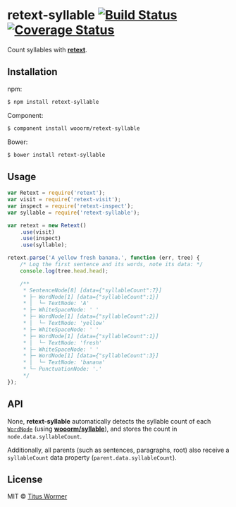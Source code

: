 # retext-syllable [![Build Status](https://img.shields.io/travis/wooorm/retext-syllable.svg?style=flat)](https://travis-ci.org/wooorm/retext-syllable) [![Coverage Status](https://img.shields.io/coveralls/wooorm/retext-syllable.svg?style=flat)](https://coveralls.io/r/wooorm/retext-syllable?branch=master)

Count syllables with **[retext](https://github.com/wooorm/retext "Retext")**.

## Installation

npm:
```sh
$ npm install retext-syllable
```

Component:
```sh
$ component install wooorm/retext-syllable
```

Bower:
```sh
$ bower install retext-syllable
```

## Usage

```js
var Retext = require('retext');
var visit = require('retext-visit');
var inspect = require('retext-inspect');
var syllable = require('retext-syllable');

var retext = new Retext()
    .use(visit)
    .use(inspect)
    .use(syllable);

retext.parse('A yellow fresh banana.', function (err, tree) {
    /* Log the first sentence and its words, note its data: */
    console.log(tree.head.head);

    /**
     * SentenceNode[8] [data={"syllableCount":7}]
     * ├─ WordNode[1] [data={"syllableCount":1}]
     * │  └─ TextNode: 'A'
     * ├─ WhiteSpaceNode: ' '
     * ├─ WordNode[1] [data={"syllableCount":2}]
     * │  └─ TextNode: 'yellow'
     * ├─ WhiteSpaceNode: ' '
     * ├─ WordNode[1] [data={"syllableCount":1}]
     * │  └─ TextNode: 'fresh'
     * ├─ WhiteSpaceNode: ' '
     * ├─ WordNode[1] [data={"syllableCount":3}]
     * │  └─ TextNode: 'banana'
     * └─ PunctuationNode: '.'
     */
});
```

## API

None, **retext-syllable** automatically detects the syllable count of each [`WordNode`](https://github.com/wooorm/textom/tree/master#textomwordnode-nlcstwordnode) (using **[wooorm/syllable](https://github.com/wooorm/syllable)**), and stores the count in `node.data.syllableCount`.

Additionally, all parents (such as sentences, paragraphs, root) also receive a `syllableCount` data property (`parent.data.syllableCount`).

## License

MIT © [Titus Wormer](http://wooorm.com)
